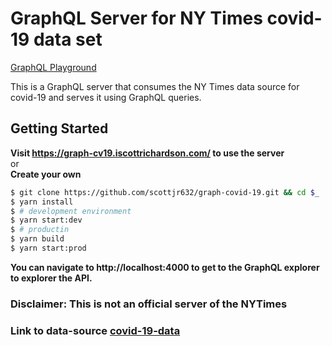 # GraphQL Server for NY Times covid-19 data set
[GraphQL Playground](https://graph-cv19.iscottrichardson.com/)

This is a GraphQL server that consumes the NY Times data source for covid-19 and serves it using GraphQL queries.

## Getting Started
__Visit https://graph-cv19.iscottrichardson.com/ to use the server__  
or  
__Create your own__  
```sh
$ git clone https://github.com/scottjr632/graph-covid-19.git && cd $_
$ yarn install
$ # development environment
$ yarn start:dev
$ # productin
$ yarn build
$ yarn start:prod
```

__You can navigate to http://localhost:4000 to get to the GraphQL explorer to explorer the API.__

### Disclaimer: This is not an official server of the NYTimes
### Link to data-source [covid-19-data](https://github.com/nytimes/covid-19-data)
